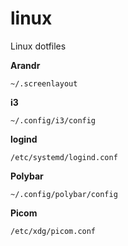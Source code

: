 # linux
Linux dotfiles

**Arandr**
```
~/.screenlayout
```

**i3**
```
~/.config/i3/config
```

**logind**
```
/etc/systemd/logind.conf
```

**Polybar**
```
~/.config/polybar/config
```

**Picom**
```
/etc/xdg/picom.conf
```
